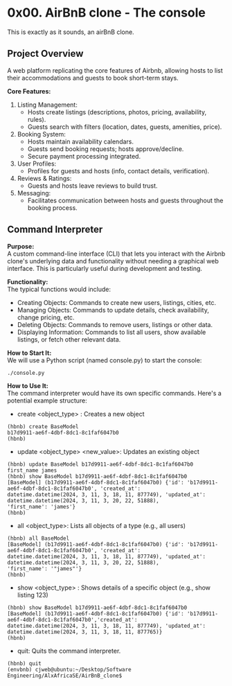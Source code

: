 # 0x00. AirBnB clone - The console  
This is exactly as it sounds, an airBnB clone.

## Project Overview 
A web platform replicating the core features of Airbnb, allowing hosts to list their accommodations and guests to
book short-term stays.

**Core Features:**  
1. Listing Management:
   + Hosts create listings (descriptions, photos, pricing, availability, rules).
   + Guests search with filters (location, dates, guests, amenities, price).
2. Booking System:
   + Hosts maintain availability calendars.
   + Guests send booking requests; hosts approve/decline.
   + Secure payment processing integrated.
3. User Profiles:
   + Profiles for guests and hosts (info, contact details, verification).
4. Reviews & Ratings:
   + Guests and hosts leave reviews to build trust.
5. Messaging:
   + Facilitates communication between hosts and guests throughout the booking process.

## Command Interpreter
**Purpose:**  
A custom command-line interface (CLI) that lets you interact with the Airbnb clone's underlying data and functionality 
without needing a graphical web interface. This is particularly useful during development and testing.

**Functionality:**  
The typical functions would include:  
+ Creating Objects: Commands to create new users, listings, cities, etc.
+ Managing Objects: Commands to update details, check availability, change pricing, etc.
+ Deleting Objects: Commands to remove users, listings or other data.
+ Displaying Information: Commands to list all users, show available listings, or fetch other relevant data.

**How to Start It:**  
We will use a Python script (named console.py) to start the console:
```
./console.py
```

**How to Use It:**    
The command interpreter would have its own specific commands. Here's a potential example structure:
+ create <object_type> <attributes>: Creates a new object
```
(hbnb) create BaseModel
b17d9911-ae6f-4dbf-8dc1-8c1faf6047b0
(hbnb) 
```
+ update <object_type> <id> <attribute> <new_value>: Updates an existing object
```
(hbnb) update BaseModel b17d9911-ae6f-4dbf-8dc1-8c1faf6047b0 first_name james
(hbnb) show BaseModel b17d9911-ae6f-4dbf-8dc1-8c1faf6047b0
[BaseModel] (b17d9911-ae6f-4dbf-8dc1-8c1faf6047b0) {'id': 'b17d9911-ae6f-4dbf-8dc1-8c1faf6047b0', 'created_at':
datetime.datetime(2024, 3, 11, 3, 18, 11, 877749), 'updated_at': datetime.datetime(2024, 3, 11, 3, 20, 22, 51888),
'first_name': 'james'}
(hbnb)
```
+ all <object_type>: Lists all objects of a type (e.g., all users)
```
(hbnb) all BaseModel
[BaseModel] (b17d9911-ae6f-4dbf-8dc1-8c1faf6047b0) {'id': 'b17d9911-ae6f-4dbf-8dc1-8c1faf6047b0', 'created_at':
datetime.datetime(2024, 3, 11, 3, 18, 11, 877749), 'updated_at': datetime.datetime(2024, 3, 11, 3, 20, 22, 51888),
'first_name': '"james"'}
(hbnb) 

```
+ show <object_type> <id>: Shows details of a specific object (e.g., show listing 123)
```
(hbnb) show BaseModel b17d9911-ae6f-4dbf-8dc1-8c1faf6047b0
[BaseModel] (b17d9911-ae6f-4dbf-8dc1-8c1faf6047b0) {'id': 'b17d9911-ae6f-4dbf-8dc1-8c1faf6047b0','created_at':
datetime.datetime(2024, 3, 11, 3, 18, 11, 877749), 'updated_at': datetime.datetime(2024, 3, 11, 3, 18, 11, 877765)}
(hbnb) 
```
+ quit: Quits the command interpreter.
```
(hbnb) quit
(envbnb) cjweb@ubuntu:~/Desktop/Software Engineering/AlxAfricaSE/AirBnB_clone$ 
```


